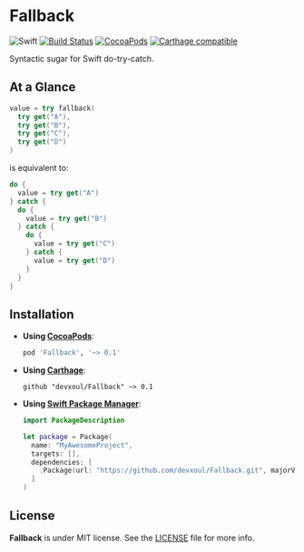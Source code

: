 Fallback
========

![Swift](https://img.shields.io/badge/Swift-3.0-orange.svg)
[![Build Status](https://travis-ci.org/devxoul/Fallback.svg?branch=master)](https://travis-ci.org/devxoul/Fallback)
[![CocoaPods](http://img.shields.io/cocoapods/v/Fallback.svg)](https://cocoapods.org/pods/Fallback)
[![Carthage compatible](https://img.shields.io/badge/Carthage-compatible-4BC51D.svg?style=flat)](https://github.com/Carthage/Carthage)

Syntactic sugar for Swift do-try-catch.

## At a Glance

```swift
value = try fallback(
  try get("A"),
  try get("B"),
  try get("C"),
  try get("D")
)
```

is equivalent to:

```swift
do {
  value = try get("A")
} catch {
  do {
    value = try get("B")
  } catch {
    do {
      value = try get("C")
    } catch {
      value = try get("D")
    }
  }
}
```

## Installation

- **Using [CocoaPods](https://cocoapods.org)**:

    ```ruby
    pod 'Fallback', '~> 0.1'
    ```

- **Using [Carthage](https://github.com/Carthage/Carthage)**:

    ```
    github "devxoul/Fallback" ~> 0.1
    ```

- **Using [Swift Package Manager](https://swift.org/package-manager)**:

    ```swift
    import PackageDescription

    let package = Package(
      name: "MyAwesomeProject",
      targets: [],
      dependencies: [
        .Package(url: "https://github.com/devxoul/Fallback.git", majorVersion: 0)
      ]
    )
    ```

## License

**Fallback** is under MIT license. See the [LICENSE](LICENSE) file for more info.
